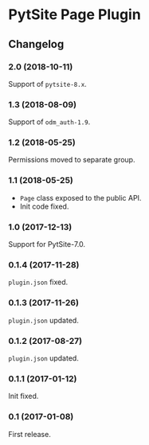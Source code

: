 # PytSite Page Plugin


## Changelog


### 2.0 (2018-10-11)

Support of `pytsite-8.x`.


### 1.3 (2018-08-09)

Support of `odm_auth-1.9`.


### 1.2 (2018-05-25)

Permissions moved to separate group.


### 1.1 (2018-05-25)

- `Page` class exposed to the public API.
- Init code fixed.


### 1.0 (2017-12-13)

Support for PytSite-7.0.


### 0.1.4 (2017-11-28)

`plugin.json` fixed.


### 0.1.3 (2017-11-26)

`plugin.json` updated.


### 0.1.2 (2017-08-27)

`plugin.json` updated.


### 0.1.1 (2017-01-12)

Init fixed.


### 0.1 (2017-01-08)

First release.
